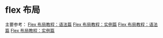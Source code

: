 ﻿# flex 布局

主要参考：
[Flex 布局教程：语法篇](http://www.ruanyifeng.com/blog/2015/07/flex-grammar.html)
[Flex 布局教程：实例篇](http://www.ruanyifeng.com/blog/2015/07/flex-examples.html)
<a href="http://www.ruanyifeng.com/blog/2015/07/flex-grammar.html" target="_blank">Flex 布局教程：语法篇</a>
<a href="http://www.ruanyifeng.com/blog/2015/07/flex-examples.html" target="_blank">Flex 布局教程：实例篇</a>



